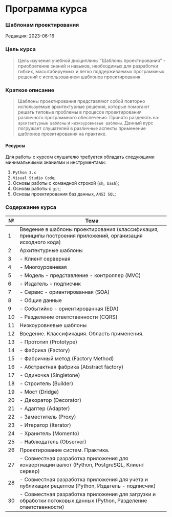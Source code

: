 # Программа курса 
### Шаблонам проектирования

Редакция: 2023-06-16

### Цель курса
> Цель изучения учебной дисциплины "Шаблоны проектирования" - приобретение знаний и навыков, необходимых для разработки гибких, масштабируемых
> и легко поддерживаемых программных решений с использованием шаблонов проектирования.

### Краткое описание
> Шаблоны проектирования представляют собой повторно используемые архитектурные решения, которые помогают решать типовые проблемы 
> в процессе проектирования различного программного обеспечения. Принято разделять на: `архитектурные шаблоны` и `низкоуровневые шаблоны`.
> Данный курс погружает слушателей в различные аспекты применение шаблонов проектирования на практике.

#### Ресурсы
Для работы с курсом слушателю требуется обладать следующими минимальниыми знаниями и инструментами:
1. `Python 3.x`
2. `Visual Studio Code`;
3. Основы работы с командной строкой (`sh`,` bash`);
4. Основы работы с `git`;
5. Основы проектирования баз данных, `ANSI SQL`;

### Содержание курса
| №   | Тема                                                                                                              |
|-----|-------------------------------------------------------------------------------------------------------------------|
| 1   | Введение в шаблоны проектирования (классификация, принципы построения приложений, организация исходного кода)     |
| 2   | Архитектурные шаблоны                                                                                             |
| 3   | - Клиент серверная                                                                                                |
| 4   | - Многоуровневая                                                                                                  |
| 5   | - Модель - представление - контроллер (MVC)                                                                       |
| 6   | - Издатель - подписчик                                                                                            |
| 7   | - Сервис - ориентированная (SOA)                                                                                  |
| 8   | - Общие данные                                                                                                    |
| 9   | - Событийно - ориентированная (EDA)                                                                               |
 | 10  | - Разделение ответственности (CQRS)                                                                               |
| 11  | Низкоуровневые шаблоны                                                                                            |
| 12  | Введение. Классификация. Область применения.                                                                      |
| 13  | - Прототип (Prototype)                                                                                            |
| 14  | - Фабрика  (Factory)                                                                                              |
| 15  | - Фабричный метод (Factory Method)                                                                                |
| 16  | - Абстрактная фабрика (Abstract factory)                                                                          |
| 17  | - Одиночка (Singletone)                                                                                           |
| 18  | - Строитель (Builder)                                                                                             |
| 19  | - Мост (Dridge)                                                                                                   |
| 20  | - Декоратор (Decorator)                                                                                           |
| 21  | - Адаптер (Adapter)                                                                                               |
| 22  | - Заместитель (Proxy)                                                                                             |
| 23  | - Итератор (Iterator)                                                                                             |
| 24  | - Хранитель (Momento)                                                                                             |
| 25  | - Наблюдатель (Observer)                                                                                          |
| 26  | Проектирование систем. Практика.                                                                                  |
| 27  | - Совместная разработка приложения для конвертиации валют (Python, PostgreSQL, Клиент сервер)                     |
| 28  | - Совместная разработка приложения для учета и публикации рецептов (Python, Издатель - подписчик)                 |
| 30  | - Совместная разработка приложения для загрузки и обработки потоковых данных (Python, Разделение ответственности) |














